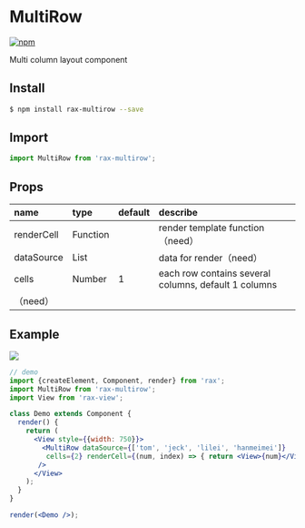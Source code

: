 # MultiRow

[![npm](https://img.shields.io/npm/v/rax-multirow.svg)](https://www.npmjs.com/package/rax-multirow)

Multi column layout component

## Install

```bash
$ npm install rax-multirow --save
```

## Import

```jsx
import MultiRow from 'rax-multirow';
```

## Props

| name      | type       | default  | describe   |
| :--------- | :------- | :--- | :--------------------------- |
| renderCell | Function |      | render template function（need）                     |
| dataSource | List     |      | data for render（need） |
| cells      | Number   | 1    | each row contains several columns, default 1 columns
（need）  |

## Example

![](https://img.alicdn.com/tps/TB12k55KVXXXXXfXVXXXXXXXXXX-415-230.png)

```jsx
// demo
import {createElement, Component, render} from 'rax';
import MultiRow from 'rax-multirow';
import View from 'rax-view';

class Demo extends Component {
  render() {
    return (
      <View style={{width: 750}}>
        <MultiRow dataSource={['tom', 'jeck', 'lilei', 'hanmeimei']} 
         cells={2} renderCell={(num, index) => { return <View>{num}</View> }} 
       />
      </View>
    );
  }
}

render(<Demo />);
```
